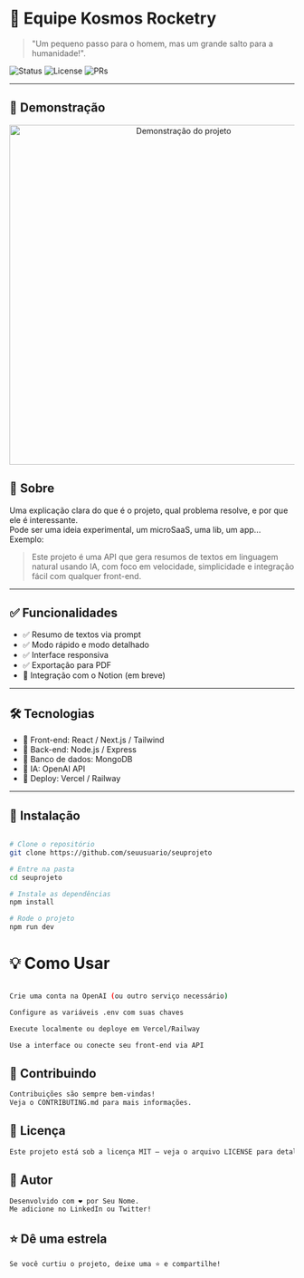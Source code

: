# 🚀 Equipe Kosmos Rocketry

> "Um pequeno passo para o homem, mas um grande salto para a humanidade!".

![Status](https://img.shields.io/badge/status-em%20desenvolvimento-yellow)
![License](https://img.shields.io/github/license/seuusuario/seuprojeto)
![PRs](https://img.shields.io/badge/PRs-welcome-brightgreen.svg)

---

## 📸 Demonstração

<div align="center">
  <img src="https://your-demo-image-or-gif.com/demo.gif" alt="Demonstração do projeto" width="600"/>
</div>

## 🧠 Sobre

Uma explicação clara do que é o projeto, qual problema resolve, e por que ele é interessante.  
Pode ser uma ideia experimental, um microSaaS, uma lib, um app...  
Exemplo:
> Este projeto é uma API que gera resumos de textos em linguagem natural usando IA, com foco em velocidade, simplicidade e integração fácil com qualquer front-end.

---

## ✅ Funcionalidades

- ✅ Resumo de textos via prompt
- ✅ Modo rápido e modo detalhado
- ✅ Interface responsiva
- ✅ Exportação para PDF
- 🔄 Integração com o Notion (em breve)

---

## 🛠 Tecnologias

- 🔹 Front-end: React / Next.js / Tailwind
- 🔹 Back-end: Node.js / Express
- 🔹 Banco de dados: MongoDB
- 🔹 IA: OpenAI API
- 🔹 Deploy: Vercel / Railway

---

## 🧪 Instalação

```bash

# Clone o repositório
git clone https://github.com/seuusuario/seuprojeto

# Entre na pasta
cd seuprojeto

# Instale as dependências
npm install

# Rode o projeto
npm run dev

```

# 💡 Como Usar

```bash

Crie uma conta na OpenAI (ou outro serviço necessário)

Configure as variáveis .env com suas chaves

Execute localmente ou deploye em Vercel/Railway

Use a interface ou conecte seu front-end via API
```

## 🤝 Contribuindo
```bash
Contribuições são sempre bem-vindas!
Veja o CONTRIBUTING.md para mais informações.
```
## 📄 Licença
```bash
Este projeto está sob a licença MIT — veja o arquivo LICENSE para detalhes.
```
## 👤 Autor
```bash
Desenvolvido com ❤️ por Seu Nome.
Me adicione no LinkedIn ou Twitter!
```
## ⭐ Dê uma estrela
```bash
Se você curtiu o projeto, deixe uma ⭐ e compartilhe!
```
